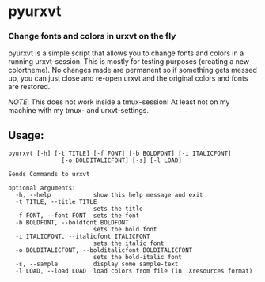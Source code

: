 # pyurxvt

### Change fonts and colors in urxvt on the fly

pyurxvt is a simple script that allows you to change fonts and colors in a
running urxvt-session. This is mostly for testing purposes (creating a new
colortheme). No changes made are permanent so if something gets
messed up, you can just close and re-open urxvt and the original colors and
fonts are restored.

_NOTE_: This does not work inside a tmux-session! At least not on my machine with my
tmux- and urxvt-settings.

## Usage:

```
pyurxvt [-h] [-t TITLE] [-f FONT] [-b BOLDFONT] [-i ITALICFONT]
               [-o BOLDITALICFONT] [-s] [-l LOAD]

Sends Commands to urxvt

optional arguments:
  -h, --help            show this help message and exit
  -t TITLE, --title TITLE
                        sets the title
  -f FONT, --font FONT  sets the font
  -b BOLDFONT, --boldfont BOLDFONT
                        sets the bold font
  -i ITALICFONT, --italicfont ITALICFONT
                        sets the italic font
  -o BOLDITALICFONT, --bolditalicfont BOLDITALICFONT
                        sets the bold-italic font
  -s, --sample          display some sample-text
  -l LOAD, --load LOAD  load colors from file (in .Xresources format)
```
